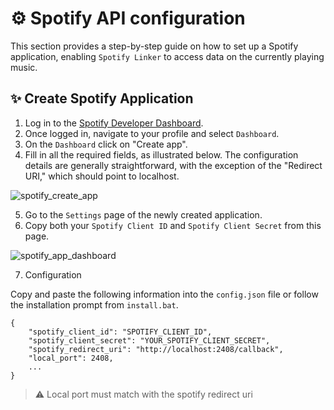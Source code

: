 # ⚙ Spotify API configuration
This section provides a step-by-step guide on how to set up a Spotify application, enabling `Spotify Linker` to access data on the currently playing music.

## ✨ Create Spotify Application 
1. Log in to the [Spotify Developer Dashboard](https://developer.spotify.com/documentation/web-api).
2. Once logged in, navigate to your profile and select `Dashboard`.
3. On the `Dashboard` click on "Create app".
4. Fill in all the required fields, as illustrated below. The configuration details are generally straightforward, with the exception of the "Redirect URI," which should point to localhost.

![spotify_create_app](https://github.com/ImFireGod/SteelSeries-Spotify-Linker/assets/49344172/baea1ae9-6144-4862-a5e2-a10cef855c9d)

5. Go to the `Settings` page of the newly created application.
6. Copy both your `Spotify Client ID` and `Spotify Client Secret` from this page.

![spotify_app_dashboard](https://github.com/ImFireGod/SteelSeries-Spotify-Linker/assets/49344172/e3ee8d60-12f2-49f8-a268-9f32b726b1f5)


7. Configuration  

Copy and paste the following information into the `config.json` file or follow the installation prompt from `install.bat`.  

```JS
{
    "spotify_client_id": "SPOTIFY_CLIENT_ID",
    "spotify_client_secret": "YOUR_SPOTIFY_CLIENT_SECRET",
    "spotify_redirect_uri": "http://localhost:2408/callback",
    "local_port": 2408,
    ...
}
```
> ⚠️ Local port must match with the spotify redirect uri